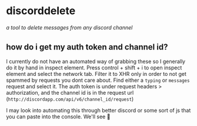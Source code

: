 # discorddelete
###### a tool to delete messages from any discord channel

## how do i get my auth token and channel id?
I currently do not have an automated way of grabbing these so I generally do it by hand in inspect element.
Press control + shift + i to open inspect element and select the network tab.
Filter it to XHR only in order to not get spammed by requests you dont care about.
Find either a `typing` or `messages` request and select it. The auth token is under request headers > authorization,
and the channel id is in the request url (`http://discordapp.com/api/v6/channel_id/request`)

I may look into automating this through better discord or some sort of js that you can paste into the console.
We'll see :crystal_ball: